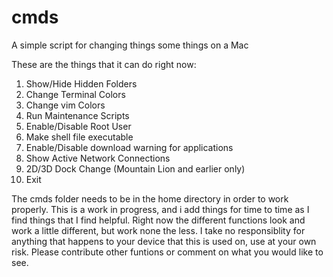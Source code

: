 cmds
====

A simple script for changing things some things on a Mac

These are the things that it can do right now:
1. Show/Hide Hidden Folders
2. Change Terminal Colors
3. Change vim Colors
4. Run Maintenance Scripts
5. Enable/Disable Root User
6. Make shell file executable
7. Enable/Disable download warning for applications
8. Show Active Network Connections
9. 2D/3D Dock Change (Mountain Lion and earlier only)
0. Exit

The cmds folder needs to be in the home directory in order to work properly.
This is a work in progress, and i add things for time to time as I find things
that I find helpful. Right now the different functions look and work a little
different, but work none the less. I take no responsiblity for anything that
happens to your device that this is used on, use at your own risk. Please
contribute other funtions or comment on what you would like to see. 
